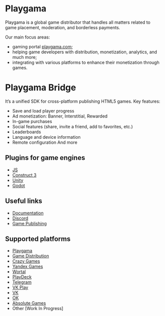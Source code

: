 # Playgama 
Playgama is a global game distributor that handles all matters related to game placement, moderation, and borderless payments.

Our main focus areas: 
- gaming portal [playgama.com](https://playgama.com);
- helping game developers with distribution, monetization, analytics, and much more;
- integrating with various platforms to enhance their monetization through games.

# Playgama Bridge
It’s a unified SDK for cross-platform publishing HTML5 games.
Key features:
- Save and load player progress
- Ad monetization: Banner, Interstitial, Rewarded
- In-game purchases
- Social features (share, invite a friend, add to favorites, etc.)
- Leaderboards
- Language and device information
- Remote configuration
And more

## Plugins for game engines
- [JS](https://github.com/playgama/bridge)
- [Construct 3](https://github.com/playgama/bridge-construct)
- [Unity](https://github.com/playgama/bridge-unity)
- [Godot](https://github.com/playgama/bridge-godot)

## Useful links
- [Documentation](https://wiki.playgama.com/)
- [Discord](https://discord.gg/pzqd2upxr8)
- [Game Publishing](https://developer.playgama.com/)

## Supported platforms
- [Playgama](https://playgama.com/)
- [Game Distribution](https://gamedistribution.com/)
- [Crazy Games](https://crazygames.com/)
- [Yandex Games](https://yandex.com/games)
- [Wortal](https://wortal.ai/)
- [PlayDeck](https://playdeck.io/)
- [Telegram](https://core.telegram.org/bots/webapps)
- [VK Play](https://vkplay.ru/)
- [VK](https://vk.com/)
- [OK](https://ok.ru/)
- [Absolute Games](https://ag.ru/)
- Other [Work In Progress]

